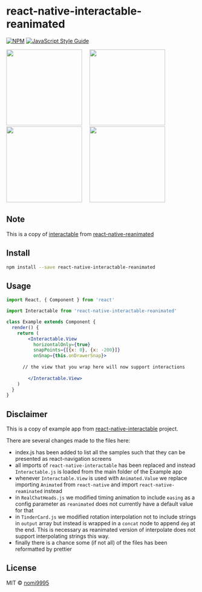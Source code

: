 # react-native-interactable-reanimated

[![NPM](https://img.shields.io/npm/v/react-native-interactable-reanimated.svg)](https://www.npmjs.com/package/react-native-interactable-reanimated) [![JavaScript Style Guide](https://img.shields.io/badge/code_style-standard-brightgreen.svg)](https://standardjs.com)

<img src="http://i.imgur.com/ErA2GQo.gif" width=200 />&nbsp;&nbsp;&nbsp;&nbsp;
<img src="http://i.imgur.com/pH6oB5D.gif" width=200 />&nbsp;&nbsp;&nbsp;&nbsp;
<img src="http://i.imgur.com/J5l2Qvq.gif" width=200 />&nbsp;&nbsp;&nbsp;&nbsp;
<img src="http://i.imgur.com/dWFYZBG.gif" width=200 />

## Note
This is a copy of [interactable](https://github.com/software-mansion/react-native-reanimated/blob/master/Example/reanimated1/Interactable.js) from [react-native-reanimated](https://github.com/software-mansion/react-native-reanimated)

## Install

```bash
npm install --save react-native-interactable-reanimated
```

## Usage

```jsx
import React, { Component } from 'react'

import Interactable from 'react-native-interactable-reanimated'

class Example extends Component {
  render() {
    return (
        <Interactable.View
          horizontalOnly={true}
          snapPoints={[{x: 0}, {x: -200}]}
          onSnap={this.onDrawerSnap}>
    
      // the view that you wrap here will now support interactions
    
        </Interactable.View>
    )
  }
}
```

## Disclaimer

This is a copy of example app from [react-native-interactable](https://github.com/wix/react-native-interactable/tree/master/playground) project.

There are several changes made to the files here:
 - index.js has been added to list all the samples such that they can be presented as react-navigation screens
 - all imports of `react-native-interactable` has been replaced and instead `Interactable.js` is loaded from the main folder of the Example app
 - whenever `Interactable.View` is used with `Animated.Value` we replace importing `Animated` from `react-native` and import `react-native-reaminated` instead
 - in `RealChatHeads.js` we modified timing animation to include `easing` as a config parameter as `reanimated` does not currently have a default value for that
 - in `TinderCard.js` we modified rotation interpolation not to include strings in `output` array but instead is wrapped in a `concat` node to append `deg` at the end. This is necessary as reanimated version of interpolate does not support interpolating strings this way.
 - finally there is a chance some (if not all) of the files has been reformatted by prettier


## License

MIT © [nomi9995](https://github.com/nomi9995)